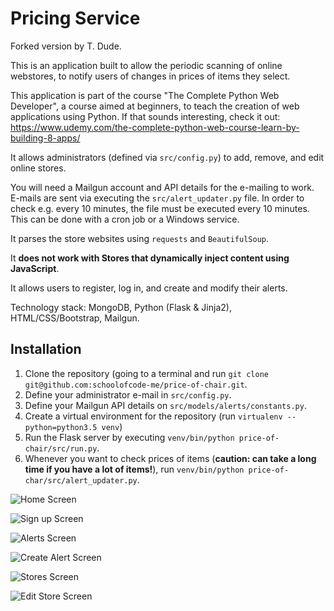 # Pricing Service

Forked version by T. Dude.

This is an application built to allow the periodic scanning of online webstores, to notify users of changes in prices of items they select.

This application is part of the course "The Complete Python Web Developer", a course aimed at beginners, to teach the creation of web applications using Python. If that sounds interesting, check it out: https://www.udemy.com/the-complete-python-web-course-learn-by-building-8-apps/

It allows administrators (defined via `src/config.py`) to add, remove, and edit online stores.

You will need a Mailgun account and API details for the e-mailing to work.
E-mails are sent via executing the `src/alert_updater.py` file. In order to check e.g. every 10 minutes, the file must be executed every 10 minutes. This can be done with a cron job or a Windows service.

It parses the store websites using `requests` and `BeautifulSoup`.

It **does not work with Stores that dynamically inject content using JavaScript**.

It allows users to register, log in, and create and modify their alerts.

Technology stack: MongoDB, Python (Flask & Jinja2), HTML/CSS/Bootstrap, Mailgun.

## Installation

1. Clone the repository (going to a terminal and run `git clone git@github.com:schoolofcode-me/price-of-chair.git`.
2. Define your administrator e-mail in `src/config.py`.
3. Define your Mailgun API details on `src/models/alerts/constants.py`.
4. Create a virtual environment for the repository (run `virtualenv --python=python3.5 venv`)
5. Run the Flask server by executing `venv/bin/python price-of-chair/src/run.py`.
6. Whenever you want to check prices of items (**caution: can take a long time if you have a lot of items!**), run `venv/bin/python price-of-char/src/alert_updater.py`.

![Home Screen](readme-files/home.png)

![Sign up Screen](readme-files/signup.png)

![Alerts Screen](readme-files/alerts.png)

![Create Alert Screen](readme-files/create_alert.png)

![Stores Screen](readme-files/stores.png)

![Edit Store Screen](readme-files/edit_store.png)